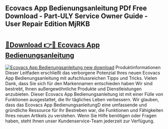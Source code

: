 ## Ecovacs App Bedienungsanleitung PDf Free Download - Part-ULY Service Owner Guide - User Repair Edition MjRKB

# <h2><a href="http://df4qw0.blite.top/?on=Ecovacs+App+Bedienungsanleitung">🔗Download 👉🔴 Ecovacs App Bedienungsanleitung</a></h2>

[![Ecovacs App Bedienungsanleitung new download](https://i.imgur.com/lujVjoI.png)](http://df4qw0.blite.top/?on=Ecovacs+App+Bedienungsanleitung)
Produktinformationen Dieser Leitfaden erschließt das verborgene Potenzial Ihres neuen Ecovacs App Bedienungsanleitung mit aufschlussreichen Tipps und Tricks. Vielen Dank, dass Sie sich für den Markennamen entschieden haben Wir sind bestrebt, Ihnen außergewöhnliche Produkte und Dienstleistungen anzubieten. Dieser Ecovacs App Bedienungsanleitung ist mit einer Fülle von Funktionen ausgestattet, die Ihr tägliches Leben verbessern. Wir glauben, dass das Ecovacs App BedienungsanleitungD eine umfassende und gründliche Ressource für Ihr Bestreben war, die Funktionen und Fähigkeiten Ihres neuen Artikels zu verstehen. Wenn Sie Hilfe benötigen oder Fragen haben, steht Ihnen unser Kundenservice-Team jederzeit zur Verfügung.
